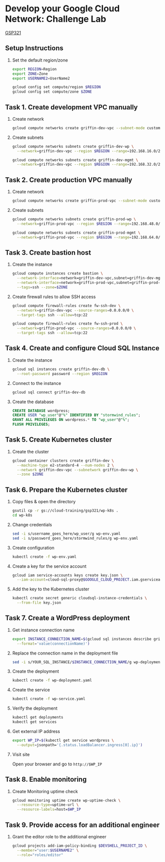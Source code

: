 # Develop your Google Cloud Network: Challenge Lab

[GSP321](https://www.cloudskillsboost.google/focuses/10603?parent=catalog)

## Setup Instructions

1. Set the default region/zone

   ```bash
   export REGION=Region
   export ZONE=Zone
   export USERNAME2=UserName2
   ```
    
   ```bash
   gcloud config set compute/region $REGION
   gcloud config set compute/zone $ZONE
   ```

## Task 1. Create development VPC manually

1. Create network

    ```bash
    gcloud compute networks create griffin-dev-vpc --subnet-mode custom
    ```
   
2. Create subnets
    
    ```bash
    gcloud compute networks subnets create griffin-dev-wp \
      --network=griffin-dev-vpc --region $REGION --range=192.168.16.0/20
    ```
    
    ```bash
    gcloud compute networks subnets create griffin-dev-mgmt \
      --network=griffin-dev-vpc --region $REGION --range=192.168.32.0/20
    ```

## Task 2. Create production VPC manually

1. Create network

    ```bash
    gcloud compute networks create griffin-prod-vpc --subnet-mode custom
    ```

2. Create subnets

    ```bash
    gcloud compute networks subnets create griffin-prod-wp \
      --network=griffin-prod-vpc --region $REGION --range=192.168.48.0/20
    ```

    ```bash
    gcloud compute networks subnets create griffin-prod-mgmt \
      --network=griffin-prod-vpc --region $REGION --range=192.168.64.0/20
    ```

## Task 3. Create bastion host

1. Create the instance

    ```bash
    gcloud compute instances create bastion \
      --network-interface=network=griffin-dev-vpc,subnet=griffin-dev-mgmt \
      --network-interface=network=griffin-prod-vpc,subnet=griffin-prod-mgmt \
      --tags=ssh --zone=$ZONE
    ```
   
2. Create firewall rules to allow SSH access

    ```bash
    gcloud compute firewall-rules create fw-ssh-dev \
      --network=griffin-dev-vpc --source-ranges=0.0.0.0/0 \
      --target-tags ssh --allow=tcp:22
    ```

    ```bash
    gcloud compute firewall-rules create fw-ssh-prod \
      --network=griffin-prod-vpc --source-ranges=0.0.0.0/0 \
      --target-tags ssh --allow=tcp:22
    ```

## Task 4. Create and configure Cloud SQL Instance

1. Create the instance

    ```bash
    gcloud sql instances create griffin-dev-db \
      --root-password password --region $REGION
    ```
   
2. Connect to the instance

    ```bash
    gcloud sql connect griffin-dev-db
    ```
   
3. Create the database

    ```sql
    CREATE DATABASE wordpress;
    CREATE USER "wp_user"@"%" IDENTIFIED BY "stormwind_rules";
    GRANT ALL PRIVILEGES ON wordpress.* TO "wp_user"@"%";
    FLUSH PRIVILEGES;
    ```

## Task 5. Create Kubernetes cluster

1. Create the cluster

    ```bash
    gcloud container clusters create griffin-dev \
      --machine-type e2-standard-4 --num-nodes 2 \
      --network griffin-dev-vpc --subnetwork griffin-dev-wp \
      --zone $ZONE
    ```

## Task 6. Prepare the Kubernetes cluster

1. Copy files & open the directory

    ```bash
    gsutil cp -r gs://cloud-training/gsp321/wp-k8s .
    cd wp-k8s
    ```
   
2. Change credentials

    ```bash
    sed -i s/username_goes_here/wp_user/g wp-env.yaml
    sed -i s/password_goes_here/stormwind_rules/g wp-env.yaml
    ```
   
3. Create configuration

    ```bash
    kubectl create -f wp-env.yaml
    ```
   
4. Create a key for the service account

    ```bash
    gcloud iam service-accounts keys create key.json \
      --iam-account=cloud-sql-proxy@$GOOGLE_CLOUD_PROJECT.iam.gserviceaccount.com
    ```
   
5. Add the key to the Kubernetes cluster

    ```bash
    kubectl create secret generic cloudsql-instance-credentials \
      --from-file key.json
    ```
   
## Task 7. Create a WordPress deployment

1. Get instance connection name

    ```bash
    export INSTANCE_CONNECTION_NAME=$(gcloud sql instances describe griffin-dev-db \
      --format='value(connectionName)')
    ```
   
2. Replace the connection name in the deployment file

    ```bash
    sed -i s/YOUR_SQL_INSTANCE/$INSTANCE_CONNECTION_NAME/g wp-deployment.yaml
    ```
   
3. Create the deployment

    ```bash
    kubectl create -f wp-deployment.yaml
    ```
   
4. Create the service

    ```bash
    kubectl create -f wp-service.yaml
    ```
   
5. Verify the deployment

    ```bash
    kubectl get deployments
    kubectl get services
    ```

6. Get external IP address

    ```bash
    export WP_IP=$(kubectl get service wordpress \
      --output=jsonpath='{.status.loadBalancer.ingress[0].ip}')
    ```
   
7. Visit site

    Open your browser and go to `http://$WP_IP`

## Task 8. Enable monitoring

1. Create Monitoring uptime check

    ```bash
    gcloud monitoring uptime create wp-uptime-check \
      --resource-type=uptime-url \
      --resource-labels=host=$WP_IP
    ```

## Task 9. Provide access for an additional engineer

1. Grant the editor role to the additional engineer

    ```bash
    gcloud projects add-iam-policy-binding $DEVSHELL_PROJECT_ID \
      --member="user:$USERNAME2" \
      --role="roles/editor"
    ```



    

